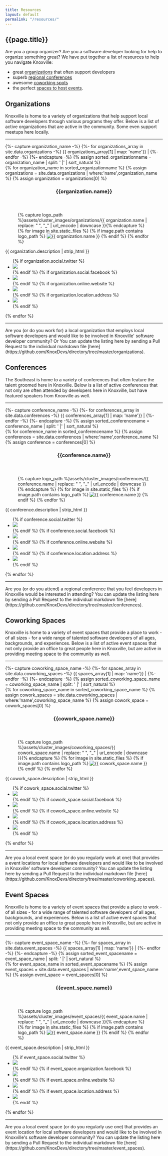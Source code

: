 ```yaml
---
title: Resources
layout: default
permalink: "/resources/"
---
```

## {{page.title}}

Are you a group organizer? Are you a software developer looking for help to organize something great? We have put together a list of resources to help you navigate Knoxville:

- great [organizations](#organizations) that often support developers
- superb [regional conferences](#conferences)
- awesome [coworking spots](#coworking_spaces)
- the perfect [spaces to host events](#event_spaces).

<h2 id="organizations">Organizations</h2>

Knoxville is home to a variety of organizations that help support local software developers through various programs they offer. Below is a list of active organizations that are active in the community. Some even support meetups here locally.

<hr>
<!-- Ensure that organizations are sorted alphabetically, not based on file name in `_data` folder -->
{%- capture organization_name -%}
    {%- for organizations_array in site.data.organizations -%}
       {{ organizations_array[1] | map: 'name'}} |
    {%- endfor -%}
{%- endcapture -%}
{% assign sorted_organizationname = organization_name | split: ' |' | sort_natural %}

<section class="cards">
{% for organization_name in sorted_organizationname %}
{% assign organizations = site.data.organizations | where:'name',organization_name %}
{% assign organization = organizations[0] %}
<article class="card">
    <header class="card__title">
      <h3 id="{{ organization.name | replace: " ", "_" | url_encode | downcase }}">{{organization.name}}</h3>
    </header>
    <figure class="card__image">
    {% capture logo_path %}assets/cluster_images/organizations/{{ organization.name | replace: " ", "_" | url_encode | downcase }}{% endcapture %}
    {% for image in site.static_files %}
        {% if image.path contains logo_path %}
            <img src="{{absolute.url}}{{image.path}}" alt ="{{ organization.name }}"/>
        {% endif %}
    {% endfor %}
    </figure>
    <main class="card__description">
        {{ organization.description | strip_html }}
    </main>  
    <footer class="card__footer">
      <ul>
          {% if organization.social.twitter %}
          <li><a href="https://twitter.com/{{ organization.social.twitter }}" target="_blank"><img src="/assets/icons/icon-twitter.svg" class="icon icon-twitter"></a></li>
          {% endif %}
          {% if organization.social.facebook %}
          <li><a href="https://facebook.com/{{ organization.social.facebook }}" target="_blank"><img src="/assets/icons/icon-fb.svg" class="icon icon-fb"></a></li>
          {% endif %}
          {% if organization.online.website %}
          <li><a href="{{ organization.online.website }}" target="_blank"><img src="/assets/icons/icon-link.svg" class="icon icon-website"></a></li>
          {% endif %}
          {% if organization.location.address %}
          <li data-toggle="tooltip" data-placement="bottom" title="{{organization.location.name}}"><a href="https://www.google.com/maps/place/{{ organization.location.address | url_encode }}" target="_blank"><img src="/assets/icons/icon-location.svg" class="icon icon-location"></a></li>
          {% endif %}
      </ul>
  </footer>
</article>
{% endfor %}
</section>

<hr />

<section id="update_the_list_organizations" markdown="1">
Are you (or do you work for) a local organization that employs local software developers and would like to be involved in Knoxville' software developer community? Or You can update the listing here by sending a Pull Request to the individual markdown file [here](https://github.com/KnoxDevs/directory/tree/master/organizations).
</section>

<h2 id="conferences">Conferences</h2>

The Southeast is home to a variety of conferences that often feature the talent groomed here in Knoxville. Below is a list of active conferences that not only are often attended by developers here in Knoxville, but have featured speakers from Knoxville as well.

<hr>
<!-- Ensure that conferences are sorted alphabetically, not based on file name in `_data` folder -->
{%- capture conference_name -%}
    {%- for conferences_array in site.data.conferences -%}
       {{ conferences_array[1] | map: 'name'}} |
    {%- endfor -%}
{%- endcapture -%}
{% assign sorted_conferencename = conference_name | split: ' |' | sort_natural %}

<section class="cards">
{% for conference_name in sorted_conferencename %}
{% assign conferences = site.data.conferences | where:'name',conference_name %}
{% assign conference = conferences[0] %}
<article class="card">
    <header class="card__title">
      <h3 id="{{ conference.name | replace: " ", "_" | url_encode | downcase }}">{{conference.name}}</h3>
    </header>
    <figure class="card__image">
    {% capture logo_path %}assets/cluster_images/conferences/{{ conference.name | replace: " ", "_" | url_encode | downcase }}{% endcapture %}
    {% for image in site.static_files %}
        {% if image.path contains logo_path %}
            <img src="{{absolute.url}}{{image.path}}" alt ="{{ conference.name }}"/>
        {% endif %}
    {% endfor %}
    </figure>
    <main class="card__description">
      {{ conference.description | strip_html }}
    </main>  
    <footer class="card__footer">
        <ul>
          {% if conference.social.twitter %}
          <li><a href="https://twitter.com/{{ conference.social.twitter }}" target="_blank"><img src="/assets/icons/icon-twitter.svg" class="icon icon-twitter"></a></li>
          {% endif %}
          {% if conference.social.facebook %}
          <li><a href="https://facebook.com/{{ conference.social.facebook }}" target="_blank"><img src="/assets/icons/icon-fb.svg" class="icon icon-fb"></a></li>
          {% endif %}
          {% if conference.online.website %}
          <li><a href="{{ conference.online.website }}" target="_blank"><img src="/assets/icons/icon-link.svg" class="icon icon-website"></a></li>
          {% endif %}
          {% if conference.location.address %}
          <li data-toggle="tooltip" data-placement="bottom" title="{{conference.location.name}}"><a href="https://www.google.com/maps/place/{{ conference.location.address | url_encode }}" target="_blank"><img src="/assets/icons/icon-location.svg" class="icon icon-location"></a></li>
          {% endif %}
        </ul>
    </footer>
</article>
{% endfor %}
</section>

<hr />

<section id="update_the_list_conferences" markdown="1">
Are you (or do you attend) a regional conference that you feel developers in Knoxville would be interested in attending? You can update the listing here by sending a Pull Request to the individual markdown file [here](https://github.com/KnoxDevs/directory/tree/master/conferences).
</section>

<h2 id="coworking_spaces">Coworking Spaces</h2>

Knoxville is home to a variety of event spaces that provide a place to work - of all sizes - for a wide range of talented software developers of all ages, backgrounds, and experiences. Below is a list of active event spaces that not only provide an office to great people here in Knoxville, but are active in providing meeting space to the community as well.

<hr>
<!-- Ensure that spaces are sorted alphabetically, not based on file name in `_data` folder -->
{%- capture coworking_space_name -%}
    {%- for spaces_array in site.data.coworking_spaces -%}
       {{ spaces_array[1] | map: 'name'}} |
    {%- endfor -%}
{%- endcapture -%}
{% assign sorted_coworking_space_name = coworking_space_name | split: ' |' | sort_natural %}

<section class="cards">
{% for coworking_space_name in sorted_coworking_space_name %}
{% assign cowork_spaces = site.data.coworking_spaces | where:'name',coworking_space_name %}
{% assign cowork_space = cowork_spaces[0] %}
<article class="card">
    <header class="card__title">
      <h3 id="{{ cowork_space.name | replace: " ", "_" | url_encode | downcase }}">{{cowork_space.name}}</h3>
    </header>
    <figure class="card__image">
    {% capture logo_path %}assets/cluster_images/coworking_spaces/{{ cowork_space.name | replace: " ", "_" | url_encode | downcase }}{% endcapture %}
    {% for image in site.static_files %}
        {% if image.path contains logo_path %}
            <img src="{{absolute.url}}{{image.path}}" alt ="{{ cowork_space.name }}"/>
        {% endif %}
    {% endfor %}
    </figure>
    <main class="card__description">
        {{ cowork_space.description | strip_html }}
    </main>  
  <footer class="card__footer">
      <ul>
          {% if cowork_space.social.twitter %}
          <li><a href="https://twitter.com/{{ cowork_space.social.twitter }}" target="_blank"><img src="/assets/icons/icon-twitter.svg" class="icon icon-twitter"></a></li>
          {% endif %}
          {% if cowork_space.social.facebook %}
          <li><a href="https://facebook.com/{{ cowork_space.social.facebook }}" target="_blank"><img src="/assets/icons/icon-fb.svg" class="icon icon-fb"></a></li>
          {% endif %}
          {% if cowork_space.online.website %}
          <li><a href="{{ cowork_space.online.website }}" target="_blank"><img src="/assets/icons/icon-link.svg" class="icon icon-website"></a></li>
          {% endif %}
          {% if cowork_space.location.address %}
          <li data-toggle="tooltip" data-placement="bottom" title="{{cowork_space.location.name}}"><a href="https://www.google.com/maps/place/{{ cowork_space.location.address | url_encode }}" target="_blank"><img src="/assets/icons/icon-location.svg" class="icon icon-location"></a></li>
          {% endif %}
      </ul>
  </footer>
</article>
{% endfor %}
</section>

<hr />

<section id="update_the_list_event" markdown="1">
Are you a local event space (or do you regularly work at one) that provides a event locations for local software developers and would like to be involved in Knoxville' software developer community? You can update the listing here by sending a Pull Request to the individual markdown file [here](https://github.com/KnoxDevs/directory/tree/master/coworking_spaces).

</section>

<h2 id="event_spaces">Event Spaces</h2>

Knoxville is home to a variety of event spaces that provide a place to work - of all sizes - for a wide range of talented software developers of all ages, backgrounds, and experiences. Below is a list of active event spaces that not only provide an office to great people here in Knoxville, but are active in providing meeting space to the community as well.

<hr>
<!-- Ensure that spaces are sorted alphabetically, not based on file name in `_data` folder -->
{%- capture event_space_name -%}
    {%- for spaces_array in site.data.event_spaces -%}
       {{ spaces_array[1] | map: 'name'}} |
    {%- endfor -%}
{%- endcapture -%}
{% assign sorted_event_spacename = event_space_name | split: ' |' | sort_natural %}

<section class="cards">
{% for event_space_name in sorted_event_spacename %}
{% assign event_spaces = site.data.event_spaces | where:'name',event_space_name %}
{% assign event_space = event_spaces[0] %}
<article class="card">
    <header class="card__title">
      <h3 id="{{ event_space.name | replace: " ", "_" | url_encode | downcase }}">{{event_space.name}}</h3>
    </header>
    <figure class="card__image">
    {% capture logo_path %}assets/cluster_images/event_spaces/{{ event_space.name | replace: " ", "_" | url_encode | downcase }}{% endcapture %}
    {% for image in site.static_files %}
        {% if image.path contains logo_path %}
            <img src="{{absolute.url}}{{image.path}}" alt ="{{ event_space.name }}"/>
        {% endif %}
    {% endfor %}
    </figure>
    <main class="card__description">
        {{ event_space.description | strip_html }}
    </main>  
  <footer class="card__footer">
      <ul>
          {% if event_space.social.twitter %}
          <li><a href="https://twitter.com/{{ event_space.social.twitter }}" target="_blank"><img src="/assets/icons/icon-twitter.svg" class="icon icon-twitter"></a></li>
          {% endif %}
          {% if event_space.organization.facebook %}
          <li><a href="https://facebook.com/{{ event_space.social.facebook }}" target="_blank"><img src="/assets/icons/icon-fb.svg" class="icon icon-fb"></a></li>
          {% endif %}
          {% if event_space.online.website %}
          <li><a href="http://{{ event_space.online.website }}" target="_blank"><img src="/assets/icons/icon-link.svg" class="icon icon-website"></a></li>
          {% endif %}
          {% if event_space.location.address %}
          <li data-toggle="tooltip" data-placement="bottom" title="{{event_space.location.name}}"><a href="https://www.google.com/maps/place/{{ event_space.location.address | url_encode }}" target="_blank"><img src="/assets/icons/icon-location.svg" class="icon icon-location"></a></li>
          {% endif %}
      </ul>
  </footer>
</article>
{% endfor %}
</section>

<hr />

<section id="update_the_list_event" markdown="1">
Are you a local event space (or do you regularly use one) that provides an event location for local software developers and would like to be involved in Knoxville's software developer community? You can update the listing here by sending a Pull Request to the individual markdown file [here](https://github.com/KnoxDevs/directory/tree/master/event_spaces).

</section>